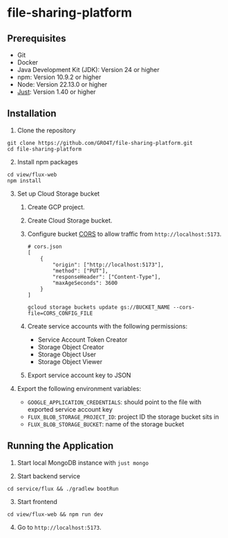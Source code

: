 # file-sharing-platform

## Prerequisites
* Git
* Docker
* Java Development Kit (JDK): Version 24 or higher
* npm: Version 10.9.2 or higher
* Node: Version 22.13.0 or higher
* [Just](https://github.com/casey/just): Version 1.40 or higher

## Installation

1. Clone the repository

```
git clone https://github.com/GRO4T/file-sharing-platform.git
cd file-sharing-platform
```

2. Install npm packages
```
cd view/flux-web
npm install
```

3. Set up Cloud Storage bucket
    1. Create GCP project.
    2. Create Cloud Storage bucket.
    3. Configure bucket [CORS](https://cloud.google.com/storage/docs/using-cors#command-line) to allow traffic from `http://localhost:5173`.
        ```
        # cors.json
        [
            {
                "origin": ["http://localhost:5173"],
                "method": ["PUT"],
                "responseHeader": ["Content-Type"],
                "maxAgeSeconds": 3600
            }
        ]
        ```
        ```
        gcloud storage buckets update gs://BUCKET_NAME --cors-file=CORS_CONFIG_FILE
        ```
    4. Create service accounts with the following permissions:
        * Service Account Token Creator
        * Storage Object Creator
        * Storage Object User
        * Storage Object Viewer
    
    5. Export service account key to JSON

4. Export the following environment variables:
    * `GOOGLE_APPLICATION_CREDENTIALS`: should point to the file with exported service account key
    * `FLUX_BLOB_STORAGE_PROJECT_ID`: project ID the storage bucket sits in 
    * `FLUX_BLOB_STORAGE_BUCKET`: name of the storage bucket

## Running the Application

1. Start local MongoDB instance with `just mongo`

2. Start backend service
```
cd service/flux && ./gradlew bootRun
```
3. Start frontend
```
cd view/flux-web && npm run dev
```
4. Go to `http://localhost:5173`.
